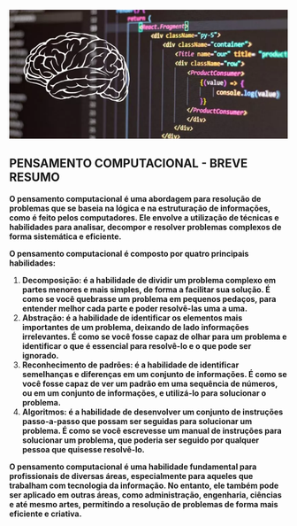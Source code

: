 ![](/assets/images/pensamentocomputacional.jpg)

## PENSAMENTO COMPUTACIONAL - BREVE RESUMO 

**O pensamento computacional é uma abordagem para resolução de problemas que se baseia na lógica e na estruturação de informações, como é feito pelos computadores. Ele envolve a utilização de técnicas e habilidades para analisar, decompor e resolver problemas complexos de forma sistemática e eficiente.**

**O pensamento computacional é composto por quatro principais habilidades:**

1. **Decomposição: é a habilidade de dividir um problema complexo em partes menores e mais simples, de forma a facilitar sua solução. É como se você quebrasse um problema em pequenos pedaços, para entender melhor cada parte e poder resolvê-las uma a uma.**
2. **Abstração: é a habilidade de identificar os elementos mais importantes de um problema, deixando de lado informações irrelevantes. É como se você fosse capaz de olhar para um problema e identificar o que é essencial para resolvê-lo e o que pode ser ignorado.**
3. **Reconhecimento de padrões: é a habilidade de identificar semelhanças e diferenças em um conjunto de informações. É como se você fosse capaz de ver um padrão em uma sequência de números, ou em um conjunto de informações, e utilizá-lo para solucionar o problema.**
4. **Algoritmos: é a habilidade de desenvolver um conjunto de instruções passo-a-passo que possam ser seguidas para solucionar um problema. É como se você escrevesse um manual de instruções para solucionar um problema, que poderia ser seguido por qualquer pessoa que quisesse resolvê-lo.**

**O pensamento computacional é uma habilidade fundamental para profissionais de diversas áreas, especialmente para aqueles que trabalham com tecnologia da informação. No entanto, ele também pode ser aplicado em outras áreas, como administração, engenharia, ciências e até mesmo artes, permitindo a resolução de problemas de forma mais eficiente e criativa.**